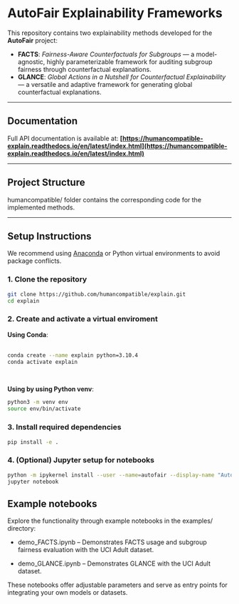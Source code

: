 # AutoFair Explainability Frameworks

This repository contains two explainability methods developed for the **AutoFair** project:

- **FACTS**: *Fairness-Aware Counterfactuals for Subgroups* — a model-agnostic, highly parameterizable framework for auditing subgroup fairness through counterfactual explanations.
- **GLANCE**: *Global Actions in a Nutshell for Counterfactual Explainability* — a versatile and adaptive framework for generating global counterfactual explanations.
  
---

## Documentation

Full API documentation is available at: **[https://humancompatible-explain.readthedocs.io/en/latest/index.html](https://humancompatible-explain.readthedocs.io/en/latest/index.html)**

---

## Project Structure

humancompatible/ folder contains the corresponding code for the implemented methods.


---

## Setup Instructions

We recommend using [Anaconda](https://www.anaconda.com/) or Python virtual environments to avoid package conflicts.

### 1. Clone the repository

```bash
git clone https://github.com/humancompatible/explain.git
cd explain
```

### 2. Create and activate a virtual enviroment
**Using Conda**:<br><br>
```bash
conda create --name explain python=3.10.4
conda activate explain
```
<br>

**Using by using Python venv**:<br>
```bash
python3 -m venv env
source env/bin/activate
```
### 3. Install required dependencies

```bash
pip install -e .
```

### 4. (Optional) Jupyter setup for notebooks
```bash
python -m ipykernel install --user --name=autofair --display-name "AutoFair Env"
jupyter notebook
```

## Example notebooks
Explore the functionality through example notebooks in the examples/ directory:

- demo_FACTS.ipynb – Demonstrates FACTS usage and subgroup fairness evaluation with the UCI Adult dataset.

- demo_GLANCE.ipynb – Demonstrates GLANCE with the UCI Adult dataset.

These notebooks offer adjustable parameters and serve as entry points for integrating your own models or datasets.


